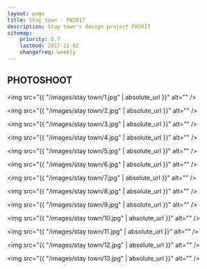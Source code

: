 ```yaml
---
layout: page
title: Stay town - FW2017
description: Stay town's design project FW2017 
sitemap:
    priority: 0.7
    lastmod: 2017-11-02
    changefreq: weekly
---
```


## PHOTOSHOOT

<span class="image fit"><img src="{{ "/images/stay town/1.jpg" | absolute_url }}" alt="" /></span>

<span class="image fit"><img src="{{ "/images/stay town/2.jpg" | absolute_url }}" alt="" /></span>

<span class="image fit"><img src="{{ "/images/stay town/3.jpg" | absolute_url }}" alt="" /></span>

<span class="image fit"><img src="{{ "/images/stay town/4.jpg" | absolute_url }}" alt="" /></span>

<span class="image fit"><img src="{{ "/images/stay town/5.jpg" | absolute_url }}" alt="" /></span>

<span class="image fit"><img src="{{ "/images/stay town/6.jpg" | absolute_url }}" alt="" /></span>

<span class="image fit"><img src="{{ "/images/stay town/7.jpg" | absolute_url }}" alt="" /></span> 

<span class="image fit"><img src="{{ "/images/stay town/8.jpg" | absolute_url }}" alt="" /></span> 

<span class="image fit"><img src="{{ "/images/stay town/9.jpg" | absolute_url }}" alt="" /></span> 

<span class="image fit"><img src="{{ "/images/stay town/10.jpg" | absolute_url }}" alt="" /></span> 

<span class="image fit"><img src="{{ "/images/stay town/11.jpg" | absolute_url }}" alt="" /></span> 

<span class="image fit"><img src="{{ "/images/stay town/12.jpg" | absolute_url }}" alt="" /></span> 

<span class="image fit"><img src="{{ "/images/stay town/13.jpg" | absolute_url }}" alt="" /></span> 


